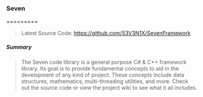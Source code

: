 ﻿### Seven
=========

>Latest Source Code: https://github.com/53V3N1X/SevenFramework

##### Summary

>The Seven code library is a general purpose C# & C++ framework library.
>Its goal is to provide fundamental concepts to aid in the development
>of any kind of project. These concepts include data structures,
>mathematics, multi-threading utilities, and more. Check out the source 
>code or view the project wiki to see what it all includes.
